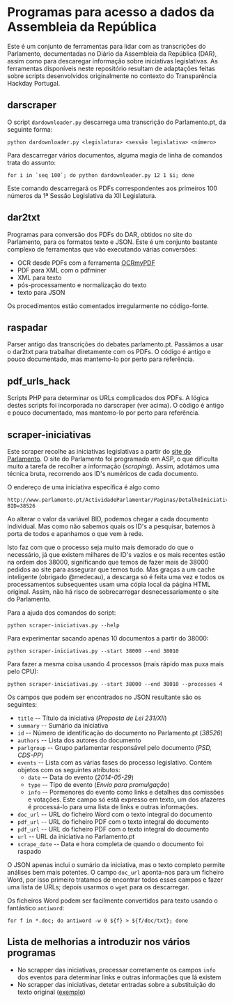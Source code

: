 Programas para acesso a dados da Assembleia da República
========================================================

Este é um conjunto de ferramentas para lidar com as transcrições do Parlamento, documentadas no Diário da Assembleia da República (DAR), assim como para descaregar informação sobre iniciativas legislativas. As ferramentas disponíveis neste repositório resultam de adaptações feitas sobre scripts desenvolvidos originalmente no contexto do Transparência Hackday Portugal.

darscraper
----------

O script ``dardownloader.py`` descarrega uma transcrição do Parlamento.pt, da seguinte forma:

    python dardownloader.py <legislatura> <sessão legislativa> <número>

Para descarregar vários documentos, alguma magia de linha de comandos trata do assunto:

    for i in `seq 100`; do python dardownloader.py 12 1 $i; done

Este comando descarregará os PDFs correspondentes aos primeiros 100 números da 1ª Sessão Legislativa da XII Legislatura.


dar2txt
-------

Programas para conversão dos PDFs do DAR, obtidos no site do Parlamento, para os formatos texto e JSON.
Este é um conjunto bastante complexo de ferramentas que vão executando várias conversões:

* OCR desde PDFs com a ferramenta [OCRmyPDF](https://github.com/jbarlow83/OCRmyPDF)
* PDF para XML com o pdfminer
* XML para texto
* pós-processamento e normalização do texto
* texto para JSON

Os procedimentos estão comentados irregularmente no código-fonte.

raspadar
--------

Parser antigo das transcrições do debates.parlamento.pt. Passámos a usar o dar2txt para trabalhar diretamente com os PDFs. O código é antigo e pouco documentado, mas mantemo-lo por perto para referência.

pdf_urls_hack
-------------

Scripts PHP para determinar os URLs complicados dos PDFs. A lógica destes scripts foi incorporada no darscraper (ver acima). O código é antigo e pouco documentado, mas mantemo-lo por perto para referência.


scraper-iniciativas
-------------------

Este scraper recolhe as iniciativas legislativas a partir do [site do Parlamento](http://www.parlamento.pt). O site do Parlamento foi programado em ASP, o que dificulta muito a tarefa de recolher a informação (_scraping_). Assim, adotámos uma técnica bruta, recorrendo aos ID's numéricos de cada documento. 

O endereço de uma iniciativa específica é algo como

    http://www.parlamento.pt/ActividadeParlamentar/Paginas/DetalheIniciativa.aspx?BID=38526

Ao alterar o valor da variável BID, podemos chegar a cada documento individual. Mas como não sabemos quais os ID's a pesquisar, batemos à porta de todos e apanhamos o que vem à rede. 

Isto faz com que o processo seja muito mais demorado do que o necessário, já que existem milhares de ID's vazios e os mais recentes estão na ordem dos 38000, significando que temos de fazer mais de 38000 pedidos ao site para assegurar que temos tudo. Mas graças a um cache inteligente (obrigado @medecau), a descarga só é feita uma vez e todos os processamentos subsequentes usam uma cópia local da página HTML original. Assim, não há risco de sobrecarregar desnecessariamente o site do Parlamento.

Para a ajuda dos comandos do script:

    python scraper-iniciativas.py --help

Para experimentar sacando apenas 10 documentos a partir do 38000:

    python scraper-iniciativas.py --start 38000 --end 38010

Para fazer a mesma coisa usando 4 processos (mais rápido mas puxa mais pelo CPU):

    python scraper-iniciativas.py --start 38000 --end 38010 --processes 4

Os campos que podem ser encontrados no JSON resultante são os seguintes:

  * `title` -- Título da iniciativa (_Proposta de Lei 231/XII_)
  * `summary` -- Sumário da iniciativa 
  * `id` -- Número de identificação do documento no Parlamento.pt (_38526_)
  * `authors` -- Lista dos autores do documento
  * `parlgroup` -- Grupo parlamentar responsável pelo documento (_PSD, CDS-PP_)
  * `events` -- Lista com as várias fases do processo legislativo. Contém objetos com os seguintes atributos:
    * `date` -- Data do evento (_2014-05-29_)
    * `type` -- Tipo de evento (_Envio para promulgação_)
    * `info` -- Pormenores do evento como links e detalhes das comissões e votações. Este campo só está expresso em texto, um dos afazeres é processá-lo para uma lista de links e outras informações.
  * `doc_url` -- URL do ficheiro Word com o texto integral do documento
  * `pdf_url` -- URL do ficheiro PDF com o texto integral do documento
  * `pdf_url` -- URL do ficheiro PDF com o texto integral do documento
  * `url` -- URL da iniciativa no Parlamento.pt
  * `scrape_date` -- Data e hora completa de quando o documento foi raspado

O JSON apenas inclui o sumário da iniciativa, mas o texto completo permite análises bem mais potentes. O campo `doc_url` aponta-nos para um ficheiro Word, por isso primeiro tratamos de encontrar todos esses campos e fazer uma lista de URLs; depois usarmos o `wget` para os descarregar. 

Os ficheiros Word podem ser facilmente convertidos para texto usando o fantástico `antiword`:

    for f in *.doc; do antiword -w 0 ${f} > ${f/doc/txt}; done

Lista de melhorias a introduzir nos vários programas
----------------------------------------------------

  * No scrapper das iniciativas, processar corretamente os campos `info` dos eventos para determinar links e outras informações que lá existem
  * No scrapper das iniciativas, detetar entradas sobre a substituição do texto original ([exemplo](http://www.parlamento.pt/ActividadeParlamentar/Paginas/DetalheIniciativa.aspx?BID=38526))
